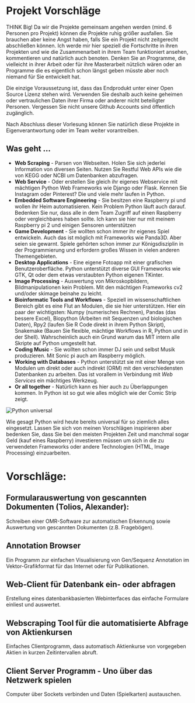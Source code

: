 # Projekt Vorschläge

THINK Big! Da wir die Projekte gemeinsam angehen werden (mind. 6 Personen pro Projekt) können die Projekte ruhig größer ausfallen. Sie brauchen aber keine Angst haben, falls Sie ein Projekt nicht zeitgerecht abschließen können. Ich werde mir hier speziell die Fortschritte in ihren Projekten und wie die Zusammenarbeit in ihrem Team funktioniert ansehen, kommentieren und natürlich auch benoten. Denken Sie an Programme, die vielleicht in ihrer Arbeit oder für ihre Masterarbeit nützlich wären oder an Programme die es eigentlich schon längst geben müsste aber noch niemand für Sie entwickelt hat.

Die einzige Voraussetzung ist, dass das Endprodukt unter einer Open Source Lizenz stehen wird. Verwenden Sie deshalb auch keine geheimen oder vertraulichen Daten ihrer Firma oder anderer nicht beteiligter Personen. Vergessen Sie nicht unsere Github Accounts sind öffentlich zugänglich.

Nach Abschluss dieser Vorlesung können Sie natürlich diese Projekte in Eigenverantwortung oder im Team weiter vorantreiben.

## Was geht ...

+ **Web Scraping** - Parsen von Webseiten. Holen Sie sich jederlei Information von diversen Seiten. Nutzen Sie Restful Web APIs wie die von KEGG oder NCBI um Datenbanken abzufragen.
+ **Web Service** - Oder erstellen Sie gleich ihr eigenes Webservice mit mächtigen Python Web Frameworks wie Django oder Flask. Kennen Sie Instagram oder Pinterest? Die und viele mehr laufen in Python.
+ **Embedded Software Engineering** - Sie besitzen eine Raspberry pi und wollen ihr Heim automatisieren. Kein Problem Python läuft auch darauf. Bedenken Sie nur, dass alle in dem Team Zugriff auf einen Raspberry oder vergleichbares haben sollte. Ich kann sie hier nur mit meinem Raspberry pi 2 und einigen Sensoren unterstützen
+ **Game Development** - Sie wollten schon immer ihr eigenes Spiel entwickeln. Auch das ist möglich mit Frameworks wie Panda3D. Aber seien sie gewarnt. Spiele gehörten schon immer zur Königsdisziplin in der Programmierung und erfordern großes Wissen in vielen anderen Themengebieten.
+ **Desktop Applications** - Eine eigene Fotoapp mit einer grafischen Benutzeroberfläche. Python unterstützt diverse GUI Frameworks wie GTK, Qt oder dem etwas verstaubten Python eigenen TKinter.
+ **Image Processing** - Auswertung von Mikroskopbildern, Bildmanipulationen kein Problem. Mit den mächtigen Frameworks cv2 und/oder skimage beinahe zu leicht.
+ **Bioinformatic Tools and Workflows** - Speziell im wissenschaftlichen Bereich gibt es eine Flut an Modulen, die sie hier unterstützen. Hier ein paar der wichtigsten: Numpy (numerisches Rechnen), Pandas (das bessere Excel), Biopython (Arbeiten mit Sequenzen und biologischen Daten), Rpy2 (laufen Sie R Code direkt in ihrem Python Skript), Snakemake (Bauen Sie flexible, mächtige Workflows in R, Python und in der Shell). Wahrscheinlich auch ein Grund warum das MIT intern alle Skripte auf Python umgestellt hat.
+ **Coding Music** - Sie wollten schon immer DJ sein und selbst Musik produzieren. Mit Sonic pi auch am Raspberry möglich.
+ **Working with Databases** - Python unterstützt sie mit einer Menge von Modulen um direkt oder auch indirekt (ORM) mit den verschiedensten Datenbanken zu arbeiten. Das ist vorallem in Verbindung mit *Web Services* ein mächtiges Werkzeug.
+ **Or all together** - Natürlich kann es hier auch zu Überlappungen kommen. In Python ist so gut wie alles möglich wie der Comic Strip zeigt.

![Python universal](examples/python.png "Python universal")

Wie gesagt Python wird heute bereits universal für so ziemlich alles eingesetzt. Lassen Sie sich von meinen Vorschlägen inspirieren aber bedenken Sie, dass Sie bei den meisten Projekten Zeit und manchmal sogar Geld (kauf eines Raspberry) investieren müssen um sich in die zu verwendeten Frameworks oder andere Technologien (HTML, Image Processing) einzuarbeiten.


# Vorschläge:

## Formularauswertung von gescannten Dokumenten (Tolios, Alexander):

Schreiben einer OMR-Software zur automatischen Erkennung sowie Auswertung von gescannten Dokumenten (z.B. Fragebögen).

## Annotation Browser

Ein Programm zur einfachen Visualisierung von Gen/Sequenz Annotation im Vektor-Grafikformat für das Internet oder für Publikationen.

## Web-Client für Datenbank ein- oder abfragen

Erstellung eines datenbankbasierten Webinterfaces das einfache Formulare einliest und auswertet.

## Webscraping Tool für die automatisierte Abfrage von Aktienkursen

Einfaches Clientprogramm, dass automatisch Aktienkurse von vorgegeben Aktien in kurzen Zeitintervallen abruft.

## Client Server Programm - Uno über das Netzwerk spielen

Computer über Sockets verbinden und Daten (Spielkarten) austauschen.
